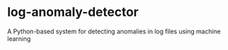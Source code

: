 # log-anomaly-detector
A Python-based system for detecting anomalies in log files using machine learning
